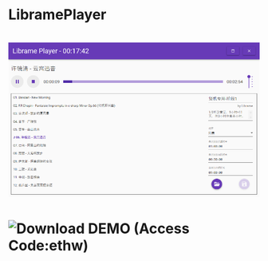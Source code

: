 # LibramePlayer
# ![Alt text](LibramePlayer.png "LibramePlayer")
# ![Download DEMO (Access Code:ethw)](https://pan.baidu.com/s/1kzS8LZNRhE3c3qsxtKB5Ng)
